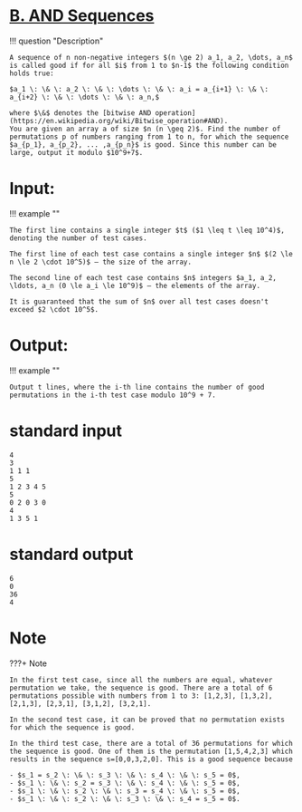 # [B. AND Sequences](https://codeforces.com/contest/1513/problem/B)

!!! question "Description"


    A sequence of n non-negative integers $(n \ge 2) a_1, a_2, \dots, a_n$ is called good if for all $i$ from 1 to $n-1$ the following condition holds true:
    
    $a_1 \: \& \: a_2 \: \& \: \dots \: \& \: a_i = a_{i+1} \: \& \: a_{i+2} \: \& \: \dots \: \& \: a_n,$
    
    where $\&$ denotes the [bitwise AND operation](https://en.wikipedia.org/wiki/Bitwise_operation#AND).
    You are given an array a of size $n (n \geq 2)$. Find the number of permutations p of numbers ranging from 1 to n, for which the sequence $a_{p_1}, a_{p_2}, ... ,a_{p_n}$ is good. Since this number can be large, output it modulo $10^9+7$.

# Input:

!!! example ""

    The first line contains a single integer $t$ ($1 \leq t \leq 10^4)$, denoting the number of test cases.
    
    The first line of each test case contains a single integer $n$ $(2 \le n \le 2 \cdot 10^5)$ — the size of the array.
    
    The second line of each test case contains $n$ integers $a_1, a_2, \ldots, a_n (0 \le a_i \le 10^9)$ — the elements of the array.
    
    It is guaranteed that the sum of $n$ over all test cases doesn't exceed $2 \cdot 10^5$.



# Output:

!!! example ""

    Output t lines, where the i-th line contains the number of good permutations in the i-th test case modulo 10^9 + 7.

# standard input


```
4
3
1 1 1
5
1 2 3 4 5
5
0 2 0 3 0
4
1 3 5 1
```

# standard output

```
6
0
36
4
```

# Note

???+ Note

    In the first test case, since all the numbers are equal, whatever permutation we take, the sequence is good. There are a total of 6 permutations possible with numbers from 1 to 3: [1,2,3], [1,3,2], [2,1,3], [2,3,1], [3,1,2], [3,2,1].
    
    In the second test case, it can be proved that no permutation exists for which the sequence is good.
    
    In the third test case, there are a total of 36 permutations for which the sequence is good. One of them is the permutation [1,5,4,2,3] which results in the sequence s=[0,0,3,2,0]. This is a good sequence because
    
    - $s_1 = s_2 \: \& \: s_3 \: \& \: s_4 \: \& \: s_5 = 0$,
    - $s_1 \: \& \: s_2 = s_3 \: \& \: s_4 \: \& \: s_5 = 0$,
    - $s_1 \: \& \: s_2 \: \& \: s_3 = s_4 \: \& \: s_5 = 0$,
    - $s_1 \: \& \: s_2 \: \& \: s_3 \: \& \: s_4 = s_5 = 0$.

